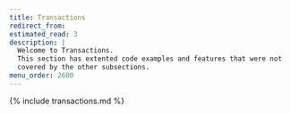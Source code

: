```yaml
---
title: Transactions
redirect_from:
estimated_read: 3
description: |
  Welcome to Transactions.
  This section has extented code examples and features that were not
  covered by the other subsections.
menu_order: 2600
---
```


{% include transactions.md %}